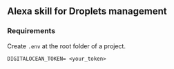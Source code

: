 ## Alexa skill for Droplets management

### Requirements

Create `.env` at the root folder of a project.

```
DIGITALOCEAN_TOKEN= <your_token>
```
